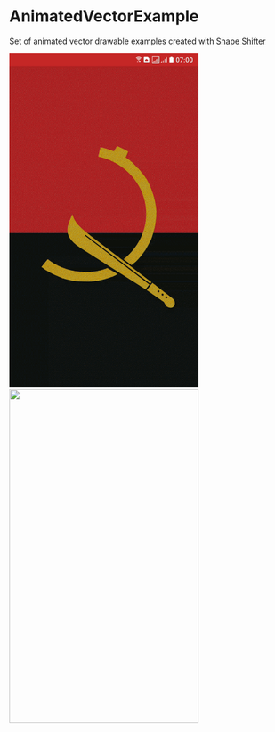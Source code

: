 # AnimatedVectorExample

Set of animated vector drawable examples created with [Shape Shifter](https://shapeshifter.design/)


<img src="https://github.com/braulio94/AnimatedVectorExample/blob/master/screenshot.gif" width="340" height="600">                         <img src="https://github.com/braulio94/AnimatedVectorExample/blob/master/quadradinho.gif" width="340" height="600">
